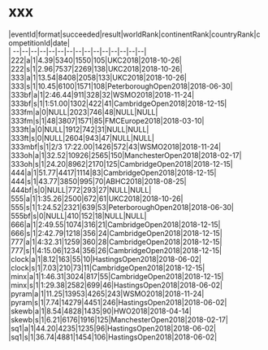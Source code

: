 # xxx


|eventId|format|succeeded|result|worldRank|continentRank|countryRank|competitionId|date|  
|	--|--|--|--|--|--|--|--|--|--|--|--|--|--|--|  
|222|a|1|4.39|5340|1550|105|UKC2018|2018-10-26|  
|222|s|1|2.96|7537|2269|138|UKC2018|2018-10-26|  
|333|a|1|13.54|8408|2058|133|UKC2018|2018-10-26|  
|333|s|1|10.45|6100|1571|108|PeterboroughOpen2018|2018-06-30|  
|333bf|a|1|2:46.44|911|328|32|WSMO2018|2018-11-24|  
|333bf|s|1|1:51.00|1302|422|41|CambridgeOpen2018|2018-12-15|  
|333fm|a|0|NULL|2023|746|48|NULL|NULL|  
|333fm|s|1|48|3807|1571|85|FMCEurope2018|2018-03-10|  
|333ft|a|0|NULL|1912|742|31|NULL|NULL|  
|333ft|s|0|NULL|2604|943|47|NULL|NULL|  
|333mbf|s|1|2/3 17:22.00|1426|572|43|WSMO2018|2018-11-24|  
|333oh|a|1|32.52|10926|2565|150|ManchesterOpen2018|2018-02-17|  
|333oh|s|1|24.20|8962|2170|125|CambridgeOpen2018|2018-12-15|  
|444|a|1|51.77|4417|1114|83|CambridgeOpen2018|2018-12-15|  
|444|s|1|43.77|3850|995|70|ABHC2018|2018-08-25|  
|444bf|s|0|NULL|772|293|27|NULL|NULL|  
|555|a|1|1:35.26|2500|672|61|UKC2018|2018-10-26|  
|555|s|1|1:24.52|2321|639|53|PeterboroughOpen2018|2018-06-30|  
|555bf|s|0|NULL|410|152|18|NULL|NULL|  
|666|a|1|2:49.55|1074|316|21|CambridgeOpen2018|2018-12-15|  
|666|s|1|2:42.79|1218|356|24|CambridgeOpen2018|2018-12-15|  
|777|a|1|4:32.31|1259|360|28|CambridgeOpen2018|2018-12-15|  
|777|s|1|4:15.06|1234|356|26|CambridgeOpen2018|2018-12-15|  
|clock|a|1|8.12|163|55|10|HastingsOpen2018|2018-06-02|  
|clock|s|1|7.03|210|73|11|CambridgeOpen2018|2018-12-15|  
|minx|a|1|1:46.31|3024|817|55|CambridgeOpen2018|2018-12-15|  
|minx|s|1|1:29.38|2582|699|46|HastingsOpen2018|2018-06-02|  
|pyram|a|1|11.25|13953|4265|243|WSMO2018|2018-11-24|  
|pyram|s|1|7.74|14279|4451|246|HastingsOpen2018|2018-06-02|  
|skewb|a|1|8.54|4828|1435|90|HWO2018|2018-04-14|  
|skewb|s|1|6.21|6176|1916|125|ManchesterOpen2018|2018-02-17|  
|sq1|a|1|44.20|4235|1235|96|HastingsOpen2018|2018-06-02|  
|sq1|s|1|36.74|4881|1454|106|HastingsOpen2018|2018-06-02|  
